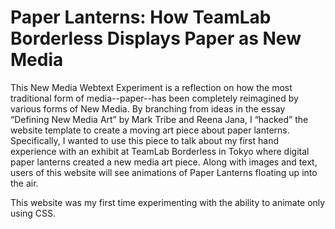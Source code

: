 # Paper Lanterns: How TeamLab Borderless Displays Paper as New Media

This New Media Webtext Experiment is a reflection on how the most traditional form of media--paper--has been completely reimagined by various forms of New Media. By branching from ideas in the essay “Defining New Media Art” by Mark Tribe and Reena Jana, I “hacked” the website template to create a moving art piece about paper lanterns. Specifically, I wanted to use this piece to talk about my first hand experience with an exhibit at TeamLab Borderless in Tokyo where digital paper lanterns created a new media art piece. Along with images and text, users of this website will see animations of Paper Lanterns floating up into the air.

This website was my first time experimenting with the ability to animate only using CSS.
